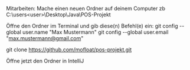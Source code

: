 Mitarbeiten:
Mache einen neuen Ordner auf deinem Computer zb C:\users\<user>\Desktop\Java\POS-Projekt

Öffne den Ordner im Terminal und gib diese(n) Befehl(e) ein:
git config --global user.name "Max Mustermann"
git config --global user.email "max.mustermann@gmail.com"

git clone https://github.com/mofloat/pos-projekt.git

Öffne jetzt den Ordner in IntelliJ
